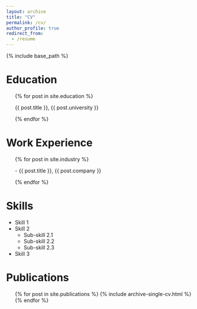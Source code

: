 ```yaml
---
layout: archive
title: "CV"
permalink: /cv/
author_profile: true
redirect_from:
  - /resume
---
```


{% include base_path %}

Education
======
  <ul>
  {% for post in site.education %}
    <p> {{ post.title }}, {{ post.university }} </p>
  {% endfor %}
  </ul>

Work Experience
======
  <ul>
  {% for post in site.industry %}
    <p> - {{ post.title }}, {{ post.company }} </p>
  {% endfor %}
  </ul>

Skills
======
* Skill 1
* Skill 2
  * Sub-skill 2.1
  * Sub-skill 2.2
  * Sub-skill 2.3
* Skill 3

Publications
======
  <ul>
  {% for post in site.publications %}
    {% include archive-single-cv.html %}
  {% endfor %}
  </ul>
  